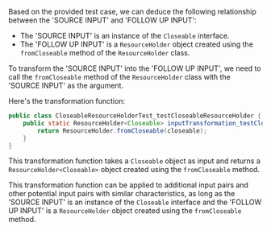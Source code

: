 Based on the provided test case, we can deduce the following relationship between the 'SOURCE INPUT' and 'FOLLOW UP INPUT':

- The 'SOURCE INPUT' is an instance of the `Closeable` interface.
- The 'FOLLOW UP INPUT' is a `ResourceHolder` object created using the `fromCloseable` method of the `ResourceHolder` class.

To transform the 'SOURCE INPUT' into the 'FOLLOW UP INPUT', we need to call the `fromCloseable` method of the `ResourceHolder` class with the 'SOURCE INPUT' as the argument.

Here's the transformation function:

```java
public class CloseableResourceHolderTest_testCloseableResourceHolder {
    public static ResourceHolder<Closeable> inputTransformation_testCloseableResourceHolder(Closeable closeable)  {
        return ResourceHolder.fromCloseable(closeable);
    }
}
```

This transformation function takes a `Closeable` object as input and returns a `ResourceHolder<Closeable>` object created using the `fromCloseable` method.

This transformation function can be applied to additional input pairs and other potential input pairs with similar characteristics, as long as the 'SOURCE INPUT' is an instance of the `Closeable` interface and the 'FOLLOW UP INPUT' is a `ResourceHolder` object created using the `fromCloseable` method.